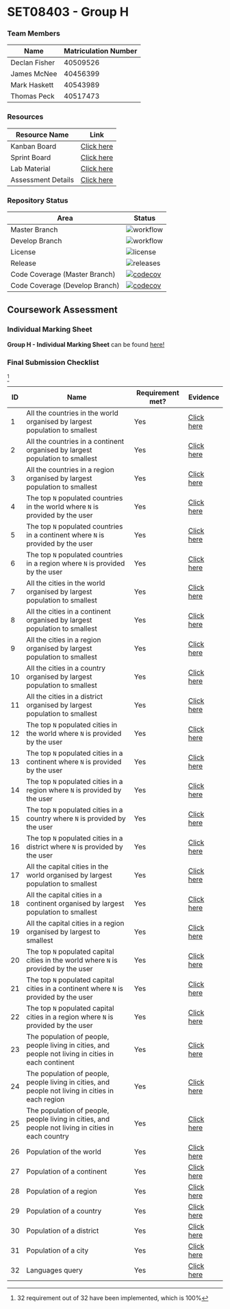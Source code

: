 # SET08403 - Group H

### Team Members
| Name          | Matriculation Number |
|---------------|----------------------|
| Declan Fisher | 40509526             |
| James McNee   | 40456399             |
| Mark Haskett  | 40543989             |
| Thomas Peck   | 40517473             |

### Resources
| Resource Name | Link                                                                                                                               |
|--------------|------------------------------------------------------------------------------------------------------------------------------------|
| Kanban Board | [Click here](https://zube.io/napier-172/set08403-coursework-group-h/w/group-h-issues-board/kanban)                                 |
| Sprint Board | [Click here](https://zube.io/napier-172/set08403-coursework-group-h/w/group-h-issues-board/sprintboard?where%5Bsprint_id%5D=51481) | 
| Lab Material | [Click here](https://github.com/Kevin-Sim/SET08103/tree/master/labs)                                                               |
| Assessment Details | [Click here](https://github.com/Kevin-Sim/SET08103/tree/master/assessment)                                                         |

### Repository Status
| Area           | Status                                                                                                                                                                      |
|----------------|-----------------------------------------------------------------------------------------------------------------------------------------------------------------------------|
| Master Branch  | ![workflow](https://img.shields.io/github/workflow/status/decfisher/Napier-GA-Group-H/Napier%20GA%20Group%20H%20Workflow/master?label=Build%20Status&style=for-the-badge)   |
| Develop Branch | ![workflow](https://img.shields.io/github/workflow/status/decfisher/Napier-GA-Group-H/Napier%20GA%20Group%20H%20Workflow/develop?label=Build%20Status&style=for-the-badge)  |
| License        | ![license](https://img.shields.io/github/license/decfisher/Napier-GA-Group-H?label=%20&style=for-the-badge) |
| Release | ![releases](https://img.shields.io/github/v/release/decfisher/Napier-GA-Group-H?include_prereleases&label=%20&style=for-the-badge) |
| Code Coverage (Master Branch) | [![codecov](https://codecov.io/gh/decfisher/Napier-GA-Group-H/branch/master/graph/badge.svg?token=NM8Y82JTNH)](https://codecov.io/gh/decfisher/Napier-GA-Group-H) |
| Code Coverage (Develop Branch) | [![codecov](https://codecov.io/gh/decfisher/Napier-GA-Group-H/branch/develop/graph/badge.svg?token=NM8Y82JTNH)](https://codecov.io/gh/decfisher/Napier-GA-Group-H) |

## Coursework Assessment
### Individual Marking Sheet
**Group H - Individual Marking Sheet** can be found [here!](https://bit.ly/3HsUCPG)

### Final Submission Checklist
[^1]

[^1]: 32 requirement out of 32 have been implemented, which is 100%

| ID | Name | Requirement met? | Evidence |
| -- | ---- | ---------------- | -------- |
| 1 | All the countries in the world organised by largest population to smallest | Yes | [Click here](https://github.com/decfisher/Napier-GA-Group-H/blob/reports/AllCountriesInTheWorldLargestToSmallest.md) |
| 2 | All the countries in a continent organised by largest population to smallest | Yes | [Click here](https://github.com/decfisher/Napier-GA-Group-H/blob/reports/AllCountriesInAsiaLargestToSmallest.md) |
| 3 | All the countries in a region organised by largest population to smallest | Yes | [Click here](https://github.com/decfisher/Napier-GA-Group-H/blob/reports/AllCountriesInCentralAfricaLargestToSmallest.md) |
| 4 | The top `N` populated countries in the world where `N` is provided by the user | Yes | [Click here](https://github.com/decfisher/Napier-GA-Group-H/blob/reports/Top5CountriesInTheWorldLargestToSmallest.md) |
| 5 | The top `N` populated countries in a continent where `N` is provided by the user | Yes | [Click here](https://github.com/decfisher/Napier-GA-Group-H/blob/reports/Top5CountriesInEuropeLargestToSmallest.md) |
| 6 | The top `N` populated countries in a region where `N` is provided by the user | Yes | [Click here](https://github.com/decfisher/Napier-GA-Group-H/blob/reports/Top5CountriesInEasternAfricaLargestToSmallest.md) |
| 7 | All the cities in the world organised by largest population to smallest | Yes | [Click here](https://github.com/decfisher/Napier-GA-Group-H/blob/reports/AllCitiesInTheWorldLargestToSmallest.md) |
| 8 | All the cities in a continent organised by largest population to smallest | Yes | [Click here](https://github.com/decfisher/Napier-GA-Group-H/blob/reports/AllCitiesInEuropeLargestToSmallest.md) |
| 9 | All the cities in a region organised by largest population to smallest | Yes | [Click here](https://github.com/decfisher/Napier-GA-Group-H/blob/reports/AllCitiesInWesternEuropeLargestToSmallest.md) |
| 10 | All the cities in a country organised by largest population to smallest | Yes | [Click here](https://github.com/decfisher/Napier-GA-Group-H/blob/reports/AllCitiesInUnitedKingdomLargestToSmallest.md) |
| 11 | All the cities in a district organised by largest population to smallest | Yes | [Click here](https://github.com/decfisher/Napier-GA-Group-H/blob/reports/AllCitiesInEnglandLargestToSmallest.md) |
| 12 | The top `N` populated cities in the world where `N` is provided by the user | Yes | [Click here](https://github.com/decfisher/Napier-GA-Group-H/blob/reports/Top5CapitalCitiesPopulationInTheWorld.md) |
| 13 | The top `N` populated cities in a continent where `N` is provided by the user | Yes | [Click here](https://github.com/decfisher/Napier-GA-Group-H/blob/reports/Top5CitiesInEuropeLargestToSmallest.md) |
| 14 | The top `N` populated cities in a region where `N` is provided by the user | Yes | [Click here](https://github.com/decfisher/Napier-GA-Group-H/blob/reports/Top5CitiesInWesternEuropeLargestToSmallest.md) |
| 15 | The top `N` populated cities in a country where `N` is provided by the user | Yes | [Click here](https://github.com/decfisher/Napier-GA-Group-H/blob/reports/Top5CitiesInUnitedKingdomLargestToSmallest.md) |
| 16 | The top `N` populated cities in a district where `N` is provided by the user | Yes | [Click here](https://github.com/decfisher/Napier-GA-Group-H/blob/reports/Top5CitiesInEnglandLargestToSmallest.md) |
| 17 | All the capital cities in the world organised by largest population to smallest | Yes | [Click here](https://github.com/decfisher/Napier-GA-Group-H/blob/reports/AllCapitalCitiesInTheWorldLargestToSmallest.md) |
| 18 | All the capital cities in a continent organised by largest population to smallest | Yes | [Click here](https://github.com/decfisher/Napier-GA-Group-H/blob/reports/AllCapitalCitiesInNorthAmericaLargestToSmallest.md) |
| 19 | All the capital cities in a region organised by largest to smallest | Yes | [Click here](https://github.com/decfisher/Napier-GA-Group-H/blob/reports/AllCapitalCitiesInSoutheastAsiaLargestToSmallest.md) |
| 20 | The top `N` populated capital cities in the world where `N` is provided by the user | Yes | [Click here](https://github.com/decfisher/Napier-GA-Group-H/blob/reports/Top5CapitalCitiesPopulationInTheWorld.md) |
| 21 | The top `N` populated capital cities in a continent where `N` is provided by the user | Yes | [Click here](https://github.com/decfisher/Napier-GA-Group-H/blob/reports/Top5CapitalCitiesPopulationInOceania.md) |
| 22 | The top `N` populated capital cities in a region where `N` is provided by the user | Yes | [Click here](https://github.com/decfisher/Napier-GA-Group-H/blob/reports/Top5CapitalCitiesPopulationInSouthernEurope.md) |
| 23 | The population of people, people living in cities, and people not living in cities in each continent | Yes | [Click here](https://github.com/decfisher/Napier-GA-Group-H/blob/reports/AllCityPopulationsInAndOutEachContinent.md) |
| 24 | The population of people, people living in cities, and people not living in cities in each region | Yes | [Click here](https://github.com/decfisher/Napier-GA-Group-H/blob/reports/AllCityPopulationsInAndOutEachRegion.md) |
| 25 | The population of people, people living in cities, and people not living in cities in each country | Yes | [Click here](https://github.com/decfisher/Napier-GA-Group-H/blob/reports/AllCityPopulationsInAndOutEachCountry.md) |
| 26 | Population of the world | Yes | [Click here](https://github.com/decfisher/Napier-GA-Group-H/blob/reports/PopulationOfTheWorld.md) |
| 27 | Population of a continent | Yes | [Click here](https://github.com/decfisher/Napier-GA-Group-H/blob/reports/PopulationOfEurope.md) |
| 28 | Population of a region | Yes | [Click here](https://github.com/decfisher/Napier-GA-Group-H/blob/reports/PopulationOfSouthernAndCentralAsia.md) |
| 29 | Population of a country | Yes | [Click here](https://github.com/decfisher/Napier-GA-Group-H/blob/reports/PopulationOfUnitedKingdom.md) |
| 30 | Population of a district | Yes | [Click here](https://github.com/decfisher/Napier-GA-Group-H/blob/reports/PopulationOfEngland.md) |
| 31 | Population of a city | Yes | [Click here](https://github.com/decfisher/Napier-GA-Group-H/blob/reports/PopulationOfLondon.md) |
| 32 | Languages query | Yes | [Click here](https://github.com/decfisher/Napier-GA-Group-H/blob/reports/PercentageOfLanguagesSpoken.md) |